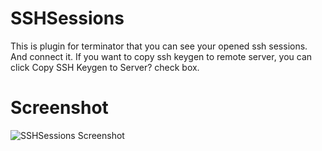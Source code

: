# SSHSessions

This is plugin for terminator that you can see your opened ssh sessions. And connect it.
If you want to copy ssh keygen to remote server, you can click Copy SSH Keygen to Server? check box.

# Screenshot

![SSHSessions Screenshot](http://www.gokhanmankara.com/files/images/ssh_sessions.png)
